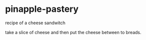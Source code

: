# pinapple-pastery
recipe of a cheese sandwitch

take a slice of cheese and then put the cheese between to breads.
